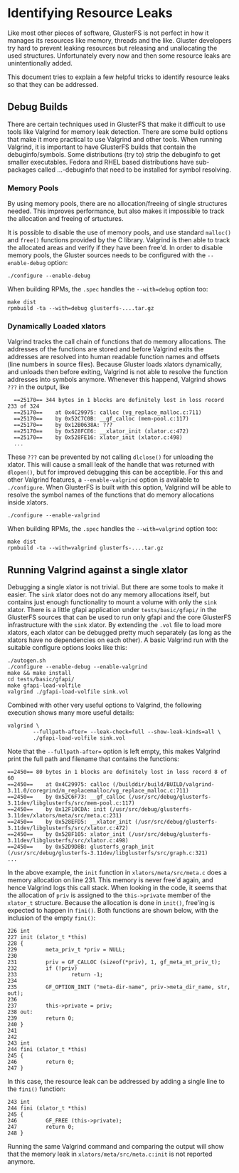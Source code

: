 # Identifying Resource Leaks

Like most other pieces of software, GlusterFS is not perfect in how it manages
its resources like memory, threads and the like. Gluster developers try hard to
prevent leaking resources but releasing and unallocating the used structures.
Unfortunately every now and then some resource leaks are unintentionally added.

This document tries to explain a few helpful tricks to identify resource leaks
so that they can be addressed.


## Debug Builds

There are certain techniques used in GlusterFS that make it difficult to use
tools like Valgrind for memory leak detection. There are some build options
that make it more practical to use Valgrind and other tools. When running
Valgrind, it is important to have GlusterFS builds that contain the
debuginfo/symbols. Some distributions (try to) strip the debuginfo to get
smaller executables. Fedora and RHEL based distributions have sub-packages
called ...-debuginfo that need to be installed for symbol resolving.


### Memory Pools

By using memory pools, there are no allocation/freeing of single structures
needed. This improves performance, but also makes it impossible to track the
allocation and freeing of srtuctures.

It is possible to disable the use of memory pools, and use standard `malloc()`
and `free()` functions provided by the C library. Valgrind is then able to
track the allocated areas and verify if they have been free'd. In order to
disable memory pools, the Gluster sources needs to be configured with the
`--enable-debug` option:

```shell
./configure --enable-debug
```

When building RPMs, the `.spec` handles the `--with=debug` option too:

```shell
make dist
rpmbuild -ta --with=debug glusterfs-....tar.gz
```

### Dynamically Loaded xlators

Valgrind tracks the call chain of functions that do memory allocations. The
addresses of the functions are stored and before Valgrind exits the addresses
are resolved into human readable function names and offsets (line numbers in
source files). Because Gluster loads xlators dynamically, and unloads then
before exiting, Valgrind is not able to resolve the function addresses into
symbols anymore. Whenever this happend, Valgrind shows `???` in the output,
like

```
  ==25170== 344 bytes in 1 blocks are definitely lost in loss record 233 of 324
  ==25170==    at 0x4C29975: calloc (vg_replace_malloc.c:711)
  ==25170==    by 0x52C7C0B: __gf_calloc (mem-pool.c:117)
  ==25170==    by 0x12B0638A: ???
  ==25170==    by 0x528FCE6: __xlator_init (xlator.c:472)
  ==25170==    by 0x528FE16: xlator_init (xlator.c:498)
  ...
```

These `???` can be prevented by not calling `dlclose()` for unloading the
xlator. This will cause a small leak of the handle that was returned with
`dlopen()`, but for improved debugging this can be acceptible. For this and
other Valgrind features, a `--enable-valgrind` option is available to
`./configure`. When GlusterFS is built with this option, Valgrind will be able
to resolve the symbol names of the functions that do memory allocations inside
xlators.

```shell
./configure --enable-valgrind
```

When building RPMs, the `.spec` handles the `--with=valgrind` option too:

```shell
make dist
rpmbuild -ta --with=valgrind glusterfs-....tar.gz
```

## Running Valgrind against a single xlator

Debugging a single xlator is not trivial. But there are some tools to make it
easier. The `sink` xlator does not do any memory allocations itself, but
contains just enough functionality to mount a volume with only the `sink`
xlator. There is a little gfapi application under `tests/basic/gfapi/` in the
GlusterFS sources that can be used to run only gfapi and the core GlusterFS
infrastructure with the `sink` xlator. By extending the `.vol` file to load
more xlators, each xlator can be debugged pretty much separately (as long as
the xlators have no dependencies on each other). A basic Valgrind run with the
suitable configure options looks like this:

```shell
./autogen.sh
./configure --enable-debug --enable-valgrind
make && make install
cd tests/basic/gfapi/
make gfapi-load-volfile
valgrind ./gfapi-load-volfile sink.vol
```

Combined with other very useful options to Valgrind, the following execution
shows many more useful details:

```shell
valgrind \
        --fullpath-after= --leak-check=full --show-leak-kinds=all \
        ./gfapi-load-volfile sink.vol
```

Note that the `--fullpath-after=` option is left empty, this makes Valgrind
print the full path and filename that contains the functions:

```
==2450== 80 bytes in 1 blocks are definitely lost in loss record 8 of 60
==2450==    at 0x4C29975: calloc (/builddir/build/BUILD/valgrind-3.11.0/coregrind/m_replacemalloc/vg_replace_malloc.c:711)
==2450==    by 0x52C6F73: __gf_calloc (/usr/src/debug/glusterfs-3.11dev/libglusterfs/src/mem-pool.c:117)
==2450==    by 0x12F10CDA: init (/usr/src/debug/glusterfs-3.11dev/xlators/meta/src/meta.c:231)
==2450==    by 0x528EFD5: __xlator_init (/usr/src/debug/glusterfs-3.11dev/libglusterfs/src/xlator.c:472)
==2450==    by 0x528F105: xlator_init (/usr/src/debug/glusterfs-3.11dev/libglusterfs/src/xlator.c:498)
==2450==    by 0x52D9D8B: glusterfs_graph_init (/usr/src/debug/glusterfs-3.11dev/libglusterfs/src/graph.c:321)
...
```

In the above example, the `init` function in `xlators/meta/src/meta.c` does a
memory allocation on line 231. This memory is never free'd again, and hence
Valgrind logs this call stack. When looking in the code, it seems that the
allocation of `priv` is assigned to the `this->private` member of the
`xlator_t` structure. Because the allocation is done in `init()`, free'ing is
expected to happen in `fini()`. Both functions are shown below, with the
inclusion of the empty `fini()`:


```
226 int
227 init (xlator_t *this)
228 {
229         meta_priv_t *priv = NULL;
230 
231         priv = GF_CALLOC (sizeof(*priv), 1, gf_meta_mt_priv_t);
232         if (!priv)
233                 return -1;
234 
235         GF_OPTION_INIT ("meta-dir-name", priv->meta_dir_name, str, out);
236 
237         this->private = priv;
238 out:
239         return 0;
240 }
241 
242 
243 int
244 fini (xlator_t *this)
245 {
246         return 0;
247 }
```

In this case, the resource leak can be addressed by adding a single line to the
`fini()` function:

```
243 int
244 fini (xlator_t *this)
245 {
246         GF_FREE (this->private);
247         return 0;
248 }
```

Running the same Valgrind command and comparing the output will show that the
memory leak in `xlators/meta/src/meta.c:init` is not reported anymore.
